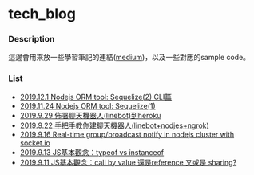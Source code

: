 # tech_blog

### Description
這邊會用來放一些學習筆記的連結([medium](https://medium.com "medium"))，以及一些對應的sample code。

### List
- [2019.12.1 Nodejs ORM tool: Sequelize(2) CLI篇](https://reurl.cc/NaDdE5 "Nodejs ORM tool: Sequelize(2) CLI篇")
- [2019.11.24 Nodejs ORM tool: Sequelize(1)](https://reurl.cc/L1VbzX "Nodejs ORM tool: Sequelize(1)")
- [2019.9.29 佈署聊天機器人(linebot)到heroku](https://reurl.cc/24LMdX "2019.9.29 佈署聊天機器人(linebot)到heroku")
- [2019.9.22 手把手教你建聊天機器人(linebot+nodjes+ngrok)](https://reurl.cc/72k91Q "2019.9.22 手把手教你建聊天機器人(linebot+nodjes+ngrok)")
- [2019.9.16 Real-time group/broadcast notify in nodejs cluster with socket.io]( https://reurl.cc/RdznZ9 "2019.9.16 Real-time group/broadcast notify in nodejs cluster with socket.io")
- [2019.9.13 JS基本觀念：typeof vs instanceof](https://reurl.cc/QpXnv9 "2019.9.13 JS基本觀念：typeof vs instanceof")
-  [2019.9.11 JS基本觀念：call by value 還是reference 又或是 sharing?]( https://reurl.cc/24LMqO "JS基本觀念：call by value 還是reference 又或是 sharing?")